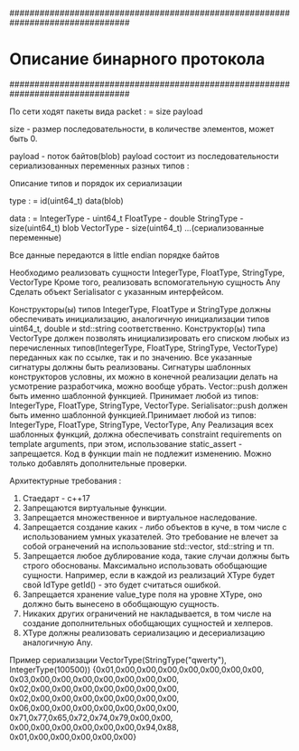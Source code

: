 
################################################################################
# Описание бинарного протокола
################################################################################

По сети ходят пакеты вида
packet : = size payload

size - размер последовательности, в количестве элементов, может быть 0.

payload - поток байтов(blob)
payload состоит из последовательности сериализованных переменных разных типов :

Описание типов и порядок их сериализации

type : = id(uint64_t) data(blob)

data : =
    IntegerType - uint64_t
    FloatType - double
    StringType - size(uint64_t) blob
    VectorType - size(uint64_t) ...(сериализованные переменные)

Все данные передаются в little endian порядке байтов

Необходимо реализовать сущности IntegerType, FloatType, StringType, VectorType
Кроме того, реализовать вспомогательную сущность Any
Сделать объект Serialisator с указанным интерфейсом.

Конструкторы(ы) типов IntegerType, FloatType и StringType должны обеспечивать инициализацию, аналогичную инициализации типов uint64_t, double и std::string соответственно.
Конструктор(ы) типа VectorType должен позволять инициализировать его списком любых из перечисленных типов(IntegerType, FloatType, StringType, VectorType) переданных как по ссылке, так и по значению.
Все указанные сигнатуры должны быть реализованы.
Сигнатуры шаблонных конструкторов условны, их можно в конечной реализации делать на усмотрение разработчика, можно вообще убрать.
Vector::push должен быть именно шаблонной функцией. Принимает любой из типов: IntegerType, FloatType, StringType, VectorType.
Serialisator::push должен быть именно шаблонной функцией.Принимает любой из типов: IntegerType, FloatType, StringType, VectorType, Any
Реализация всех шаблонных функций, должна обеспечивать constraint requirements on template arguments, при этом, использование static_assert - запрещается.
Код в функции main не подлежит изменению. Можно только добавлять дополнительные проверки.

Архитектурные требования :
1. Стаедарт - c++17
2. Запрещаются виртуальные функции.
3. Запрещается множественное и виртуальное наследование.
4. Запрещается создание каких - либо объектов в куче, в том числе с использованием умных указателей.
   Это требование не влечет за собой огранечений на использование std::vector, std::string и тп.
5. Запрещается любое дублирование кода, такие случаи должны быть строго обоснованы. Максимально использовать обобщающие сущности.
   Например, если в каждой из реализаций XType будет свой IdType getId() - это будет считаться ошибкой.
6. Запрещается хранение value_type поля на уровне XType, оно должно быть вынесено в обобщающую сущность.
7. Никаких других ограничений не накладывается, в том числе на создание дополнительных обобщающих сущностей и хелперов.
8. XType должны реализовать сериализацию и десериализацию аналогичную Any.

Пример сериализации VectorType(StringType("qwerty"), IntegerType(100500))
{0x01,0x00,0x00,0x00,0x00,0x00,0x00,0x00,
 0x03,0x00,0x00,0x00,0x00,0x00,0x00,0x00,
 0x02,0x00,0x00,0x00,0x00,0x00,0x00,0x00,
 0x02,0x00,0x00,0x00,0x00,0x00,0x00,0x00,
 0x06,0x00,0x00,0x00,0x00,0x00,0x00,0x00,
 0x71,0x77,0x65,0x72,0x74,0x79,0x00,0x00,
 0x00,0x00,0x00,0x00,0x00,0x00,0x94,0x88,
 0x01,0x00,0x00,0x00,0x00,0x00}
